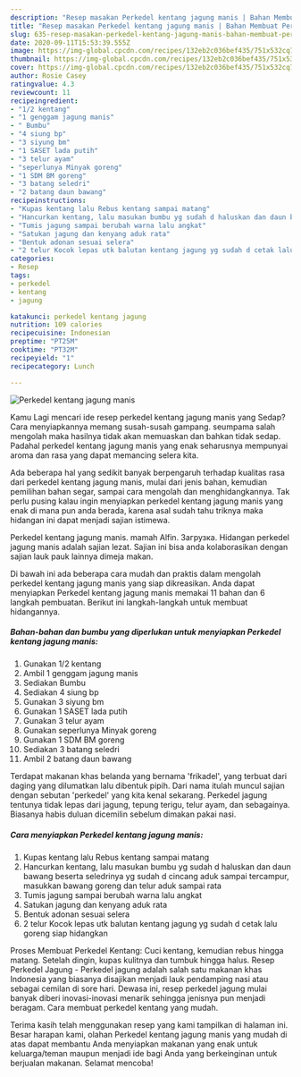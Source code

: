 ```yaml
---
description: "Resep masakan Perkedel kentang jagung manis | Bahan Membuat Perkedel kentang jagung manis Yang Bisa Manjain Lidah"
title: "Resep masakan Perkedel kentang jagung manis | Bahan Membuat Perkedel kentang jagung manis Yang Bisa Manjain Lidah"
slug: 635-resep-masakan-perkedel-kentang-jagung-manis-bahan-membuat-perkedel-kentang-jagung-manis-yang-bisa-manjain-lidah
date: 2020-09-11T15:53:39.555Z
image: https://img-global.cpcdn.com/recipes/132eb2c036bef435/751x532cq70/perkedel-kentang-jagung-manis-foto-resep-utama.jpg
thumbnail: https://img-global.cpcdn.com/recipes/132eb2c036bef435/751x532cq70/perkedel-kentang-jagung-manis-foto-resep-utama.jpg
cover: https://img-global.cpcdn.com/recipes/132eb2c036bef435/751x532cq70/perkedel-kentang-jagung-manis-foto-resep-utama.jpg
author: Rosie Casey
ratingvalue: 4.3
reviewcount: 11
recipeingredient:
- "1/2 kentang"
- "1 genggam jagung manis"
- " Bumbu"
- "4 siung bp"
- "3 siyung bm"
- "1 SASET lada putih"
- "3 telur ayam"
- "seperlunya Minyak goreng"
- "1 SDM BM goreng"
- "3 batang seledri"
- "2 batang daun bawang"
recipeinstructions:
- "Kupas kentang lalu Rebus kentang sampai matang"
- "Hancurkan kentang, lalu masukan bumbu yg sudah d haluskan dan daun bawang beserta seledrinya yg sudah d cincang aduk sampai tercampur, masukkan bawang goreng dan telur aduk sampai rata"
- "Tumis jagung sampai berubah warna lalu angkat"
- "Satukan jagung dan kenyang aduk rata"
- "Bentuk adonan sesuai selera"
- "2 telur Kocok lepas utk balutan kentang jagung yg sudah d cetak lalu goreng siap hidangkan"
categories:
- Resep
tags:
- perkedel
- kentang
- jagung

katakunci: perkedel kentang jagung 
nutrition: 109 calories
recipecuisine: Indonesian
preptime: "PT25M"
cooktime: "PT32M"
recipeyield: "1"
recipecategory: Lunch

---
```



![Perkedel kentang jagung manis](https://img-global.cpcdn.com/recipes/132eb2c036bef435/751x532cq70/perkedel-kentang-jagung-manis-foto-resep-utama.jpg)

Kamu Lagi mencari ide resep perkedel kentang jagung manis yang Sedap? Cara menyiapkannya memang susah-susah gampang. seumpama salah mengolah maka hasilnya tidak akan memuaskan dan bahkan tidak sedap. Padahal perkedel kentang jagung manis yang enak seharusnya mempunyai aroma dan rasa yang dapat memancing selera kita.

Ada beberapa hal yang sedikit banyak berpengaruh terhadap kualitas rasa dari perkedel kentang jagung manis, mulai dari jenis bahan, kemudian pemilihan bahan segar, sampai cara mengolah dan menghidangkannya. Tak perlu pusing kalau ingin menyiapkan perkedel kentang jagung manis yang enak di mana pun anda berada, karena asal sudah tahu triknya maka hidangan ini dapat menjadi sajian istimewa.

Perkedel kentang jagung manis. mamah Alfin. Загрузка. Hidangan perkedel jagung manis adalah sajian lezat. Sajian ini bisa anda kolaborasikan dengan sajian lauk pauk lainnya dimeja makan.


Di bawah ini ada beberapa cara mudah dan praktis dalam mengolah perkedel kentang jagung manis yang siap dikreasikan. Anda dapat menyiapkan Perkedel kentang jagung manis memakai 11 bahan dan 6 langkah pembuatan. Berikut ini langkah-langkah untuk membuat hidangannya.

<!--inarticleads1-->

##### Bahan-bahan dan bumbu yang diperlukan untuk menyiapkan Perkedel kentang jagung manis:

1. Gunakan 1/2 kentang
1. Ambil 1 genggam jagung manis
1. Sediakan  Bumbu
1. Sediakan 4 siung bp
1. Gunakan 3 siyung bm
1. Gunakan 1 SASET lada putih
1. Gunakan 3 telur ayam
1. Gunakan seperlunya Minyak goreng
1. Gunakan 1 SDM BM goreng
1. Sediakan 3 batang seledri
1. Ambil 2 batang daun bawang


Terdapat makanan khas belanda yang bernama &#39;frikadel&#39;, yang terbuat dari daging yang dilumatkan lalu dibentuk pipih. Dari nama itulah muncul sajian dengan sebutan &#39;perkedel&#39; yang kita kenal sekarang. Perkedel jagung tentunya tidak lepas dari jagung, tepung terigu, telur ayam, dan sebagainya. Biasanya habis duluan dicemilin sebelum dimakan pakai nasi. 

<!--inarticleads2-->

##### Cara menyiapkan Perkedel kentang jagung manis:

1. Kupas kentang lalu Rebus kentang sampai matang
1. Hancurkan kentang, lalu masukan bumbu yg sudah d haluskan dan daun bawang beserta seledrinya yg sudah d cincang aduk sampai tercampur, masukkan bawang goreng dan telur aduk sampai rata
1. Tumis jagung sampai berubah warna lalu angkat
1. Satukan jagung dan kenyang aduk rata
1. Bentuk adonan sesuai selera
1. 2 telur Kocok lepas utk balutan kentang jagung yg sudah d cetak lalu goreng siap hidangkan


Proses Membuat Perkedel Kentang: Cuci kentang, kemudian rebus hingga matang. Setelah dingin, kupas kulitnya dan tumbuk hingga halus. Resep Perkedel Jagung - Perkedel jagung adalah salah satu makanan khas Indonesia yang biasanya disajikan menjadi lauk pendamping nasi atau sebagai cemilan di sore hari. Dewasa ini, resep perkedel jagung mulai banyak diberi inovasi-inovasi menarik sehingga jenisnya pun menjadi beragam. Cara membuat perkedel kentang yang mudah. 

Terima kasih telah menggunakan resep yang kami tampilkan di halaman ini. Besar harapan kami, olahan Perkedel kentang jagung manis yang mudah di atas dapat membantu Anda menyiapkan makanan yang enak untuk keluarga/teman maupun menjadi ide bagi Anda yang berkeinginan untuk berjualan makanan. Selamat mencoba!
